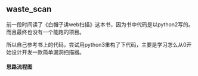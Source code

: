 ## waste_scan


前一段时间读了《白帽子讲web扫描》这本书，因为书中代码是以python2写的。而且最终也没有一个能跑的项目。

  所以自己参考书上的代码，尝试用python3重构了下代码，主要是学习怎么从0开始设计开发一款简单漏洞扫描器。


#### 思路流程图






